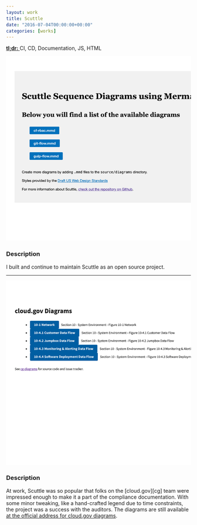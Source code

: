```yaml
---
layout: work
title: Scuttle
date: "2016-07-04T00:00:00+00:00"
categories: [works]
---
```


<a href="https://rog.gr/scuttle" target="_blank">
  <strong>tl;dr:</strong>
</a> CI, CD, Documentation, JS, HTML

![Desktop Screenshot](/img/works/scuttle-home.png)

### Description

I built and continue to maintain Scuttle as an open source project.

---

![Desktop Screenshot](/img/works/scuttle-cg-diagrams.png)

### Description

At work, Scuttle was so popular that folks on the [cloud.gov][cg] team were
impressed enough to make it a part of the compliance documentation. With some
minor tweaking, like a hand-crafted legend due to time constraints, the project
was a success with the auditors. The diagrams are still available [at the
official address for cloud.gov diagrams][cg-diagrams].

[cg-diagrams]: https://diagrams.fr.cloud.gov "The cloud.gov diagrams documentation website."
